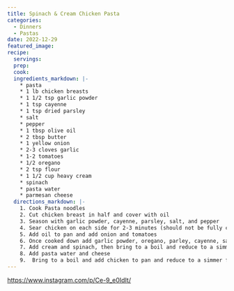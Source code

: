 ```yaml
---
title: Spinach & Cream Chicken Pasta
categories:
  - Dinners
  - Pastas
date: 2022-12-29
featured_image:
recipe:
  servings:
  prep:
  cook:
  ingredients_markdown: |-
    * pasta
    * 1 lb chicken breasts
    * 1 1/2 tsp garlic powder
    * 1 tsp cayenne 
    * 1 tsp dried parsley 
    * salt
    * pepper
    * 1 tbsp olive oil
    * 2 tbsp butter
    * 1 yellow onion
    * 2-3 cloves garlic
    * 1-2 tomatoes
    * 1/2 oregano
    * 2 tsp flour
    * 1 1/2 cup heavy cream
    * spinach
    * pasta water
    * parmesan cheese
  directions_markdown: |-
    1. Cook Pasta noodles
    2. Cut chicken breast in half and cover with oil
    3. Season with garlic powder, cayenne, parsley, salt, and pepper
    4. Sear chicken on each side for 2-3 minutes (should not be fully cooked)
    5. Add oil to pan and add onion and tomatoes
    6. Once cooked down add garlic powder, oregano, parley, cayenne, salt, pepper and flour to onions and tomatoes and cook for 1-2 minutes
    7. Add cream and spinach, then bring to a boil and reduce to a simmer for 5-6 minutes
    8. Add pasta water and cheese
    9.  Bring to a boil and add chicken to pan and reduce to a simmer for 5 minutes. 
---
```

<https://www.instagram.com/p/Ce-9_e0IdIt/>